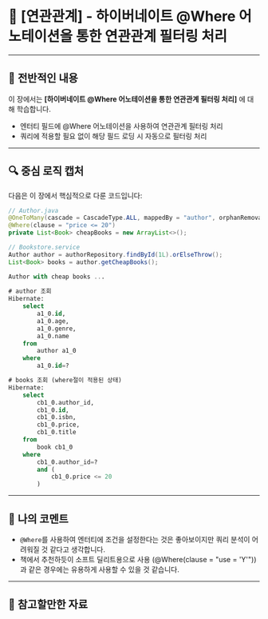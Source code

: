 # 📘 [연관관계] - 하이버네이트 @Where 어노테이션을 통한 연관관계 필터링 처리

---

## 📖 전반적인 내용

이 장에서는 **[하이버네이트 @Where 어노테이션을 통한 연관관계 필터링 처리]** 에 대해 학습합니다.

- 엔터티 필드에 @Where 어노테이션을 사용하여 연관관계 필터링 처리
- 쿼리에 적용할 필요 없이 해당 필드 로딩 시 자동으로 필터링 처리

---

## 🔍 중심 로직 캡처

다음은 이 장에서 핵심적으로 다룬 코드입니다:

```java
// Author.java
@OneToMany(cascade = CascadeType.ALL, mappedBy = "author", orphanRemoval = true)
@Where(clause = "price <= 20")
private List<Book> cheapBooks = new ArrayList<>();

// Bookstore.service
Author author = authorRepository.findById(1L).orElseThrow();
List<Book> books = author.getCheapBooks();
```

```sql
Author with cheap books ...
       
# author 조회
Hibernate: 
    select
        a1_0.id,
        a1_0.age,
        a1_0.genre,
        a1_0.name 
    from
        author a1_0 
    where
        a1_0.id=?

# books 조회 (where절이 적용된 상태)
Hibernate: 
    select
        cb1_0.author_id,
        cb1_0.id,
        cb1_0.isbn,
        cb1_0.price,
        cb1_0.title 
    from
        book cb1_0 
    where
        cb1_0.author_id=? 
        and (
            cb1_0.price <= 20
        )
```

---

## 💬 나의 코멘트
- `@Where`를 사용하여 엔터티에 조건을 설정한다는 것은 좋아보이지만 쿼리 분석이 어려워질 것 같다고 생각합니다.
- 책에서 추천하듯이 소프트 딜리트용으로 사용 (@Where(clause = "use = 'Y'")) 과 같은 경우에는 유용하게 사용할 수 있을 것 같습니다.

---

## 📂 참고할만한 자료
